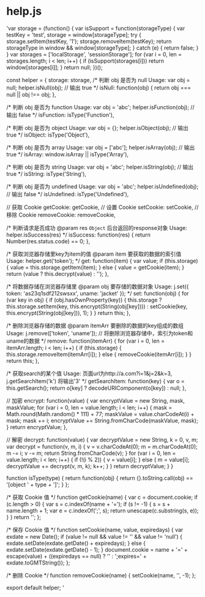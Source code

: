 # help.js


'var storage = (function() {
  var isSupport = function(storageType) {
    var testKey = 'test',
      storage = window[storageType];
    try {
      storage.setItem(testKey, '1');
      storage.removeItem(testKey);
      return storageType in window && window[storageType];
    } catch (e) {
      return false;
    }
  }
  var storages = ['localStorage', 'sessionStorage'];
  for (var i = 0, len = storages.length; i < len; i++) {
    if (isSupport(storages[i])) return window[storages[i]];
  }
  return null;
})();

const helper = {
  storage: storage,
  /* 判断 obj 是否为 null
     Usage:
       var obj = null;
       helper.isNull(obj); // 输出 true
  */
  isNull: function(obj) {
    return obj === null || obj !== obj;
  },

  /* 判断 obj 是否为 function
     Usage:
       var obj = 'abc';
       helper.isFunction(obj); // 输出 false
  */
  isFunction: isType('Function'),

  /* 判断 obj 是否为 object
     Usage:
       var obj = {};
       helper.isObject(obj); // 输出 true
  */
  isObject: isType('Object'),

  /* 判断 obj 是否为 array
     Usage:
       var obj = ['abc'];
       helper.isArray(obj); // 输出 true
  */
  isArray: window.isArray || isType('Array'),

  /* 判断 obj 是否为 string
     Usage:
       var obj = 'abc';
       helper.isString(obj); // 输出 true
  */
  isString: isType('String'),

  /* 判断 obj 是否为 undefined
     Usage:
       var obj = 'abc';
       helper.isUndefined(obj); // 输出 false
  */
  isUndefined: isType('Undefined'),

  // 获取 Cookie
  getCookie: getCookie,
  // 设置 Cookie
  setCookie: setCookie,
  // 移除 Cookie
  removeCookie: removeCookie,

  /* 判断请求是否成功
      @param res `Object` 后台返回的response对象
     Usage:
      helper.isSuccess(res)
  */
  isSuccess: function(res) {
    return Number(res.status.code) == 0;
  },

  /* 获取浏览器存储里key为item的值
      @param item 要获取的数据的索引值
     Usage:
       helper.get('token');
  */
  get: function(item) {
    var value;
    if (this.storage) {
      value = this.storage.getItem(item);
    } else {
      value = getCookie(item);
    }
    return (value ? this.decrypt(value) : '');
  },

  /* 将数据存储在浏览器存储里
      @param obj 要存储的数据对象
     Usage:
       j.set({ token: 'as23q1sdf212swsxx', uname: 'jacket' });
  */
  set: function(obj) {
    for (var key in obj) {
      if (obj.hasOwnProperty(key)) {
        this.storage ? this.storage.setItem(key, this.encrypt(String(obj[key]))) :
          setCookie(key, this.encrypt(String(obj[key])), 1);
      }
    }
    return this;
  },

  /* 删除浏览器存储的数据
      @param itemArr 要删除的数据的key组成的数组
     Usage:
      j.remove(['token', 'uname']); // 将删除浏览器存储中，索引为token和uname的数据
  */
  remove: function(itemArr) {
    for (var i = 0, len = itemArr.length; i < len; i++) {
      if (this.storage) {
        this.storage.removeItem(itemArr[i]);
      } else {
        removeCookie(itemArr[i]);
      }
    }
    return this;
  },

  /* 获取search的某个值
     Usage:
       页面url为http://a.com?i=1&j=2&k=3, j.getSearchItem('k') 将输出'3'
  */
  getSearchItem: function(key) {
    var o = this.getSearch();
    return o[key] ? decodeURIComponent(o[key]) : null;
  },

  // 加密
  encrypt: function(value) {
    var encryptValue = new String,
      mask, maskValue;
    for (var i = 0, len = value.length; i < len; i++) {
      mask = Math.round(Math.random() * 111) + 77;
      maskValue = value.charCodeAt(i) + mask;
      mask += i;
      encryptValue += String.fromCharCode(maskValue, mask);
    }
    return encryptValue;
  },

  // 解密
  decrypt: function(value) {
    var decryptValue = new String,
      k = 0,
      v, m;
    var decrypt = function(v, m, i) {
      v = v.charCodeAt(0);
      m = m.charCodeAt(0);
      m -= i;
      v -= m;
      return String.fromCharCode(v);
    }
    for (var i = 0, len = value.length; i < len; i++) {
      if (!(i % 2)) {
        v = value[i];
      } else {
        m = value[i];
        decryptValue += decrypt(v, m, k);
        k++;
      }
    }
    return decryptValue;
  }
}

function isType(type) {
  return function(obj) {
    return {}.toString.call(obj) == '[object ' + type + ']';
  }
};

/* 获取 Cookie 值
 */
function getCookie(name) {
  var c = document.cookie;
  if (c.length > 0) {
    var s = c.indexOf(name + '=');
    if (s != -1) {
      s = s + name.length + 1;
      var e = c.indexOf(';', s);
      return unescape(c.substring(s, e));
    }
  }
  return '';
};

/* 保存 Cookie 值
 */
function setCookie(name, value, expiredays) {
  var exdate = new Date();
  if (value != null && value != '' && value != 'null') {
    exdate.setDate(exdate.getDate() + expiredays);
  } else {
    exdate.setDate(exdate.getDate() - 1);
  }
  document.cookie = name + '=' + escape(value) + ((expiredays == null) ? '' : ';expires=' + exdate.toGMTString());
};

/* 删除 Cookie
 */
function removeCookie(name) {
  setCookie(name, '', -1);
};

export default helper;
'
